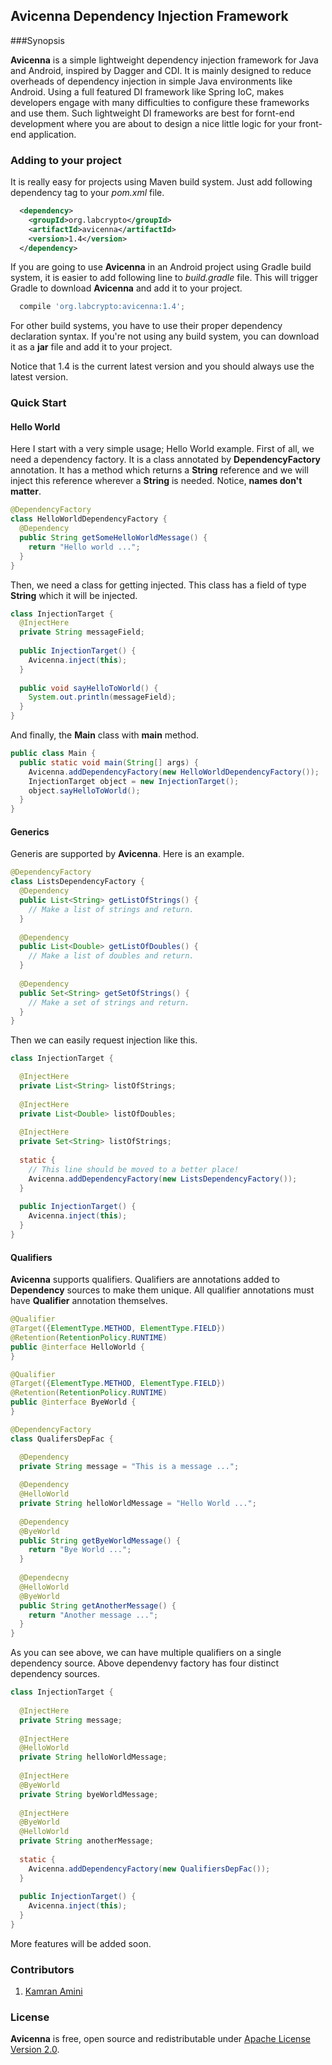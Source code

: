 ## Avicenna Dependency Injection Framework

###Synopsis

**Avicenna** is a simple lightweight dependency injection framework for Java and Android, inspired by Dagger and CDI. It is mainly designed to reduce overheads of dependency injection in simple Java environments like Android. Using a full featured DI framework like Spring IoC, makes developers engage with many difficulties to configure these frameworks and use them. Such lightweight DI frameworks are best for fornt-end development where you are about to design a nice little logic for your front-end application.

### Adding to your project

It is really easy for projects using Maven build system. Just add following dependency tag to your *pom.xml* file.

```xml
  <dependency>
    <groupId>org.labcrypto</groupId>
    <artifactId>avicenna</artifactId>
    <version>1.4</version>
  </dependency>
```
If you are going to use **Avicenna** in an Android project using Gradle build system, it is easier to add following line to *build.gradle* file. This will trigger Gradle to download **Avicenna** and add it to your project.

```groovy
  compile 'org.labcrypto:avicenna:1.4';
```

For other build systems, you have to use their proper dependency declaration syntax. If you're not using any build system, you can download it as a **jar** file and add it to your project.

Notice that 1.4 is the current latest version and you should always use the latest version.

### Quick Start

#### Hello World

Here I start with a very simple usage; Hello World example. First of all, we need a dependency factory. It is a class annotated by **DependencyFactory** annotation. It has a method which returns a **String** reference and we will inject this reference wherever a **String** is needed. Notice, **names don't matter**.

```Java
@DependencyFactory
class HelloWorldDependencyFactory {
  @Dependency
  public String getSomeHelloWorldMessage() {
    return "Hello world ...";
  }
}
```

Then, we need a class for getting injected. This class has a field of type **String** which it will be injected.

```Java
class InjectionTarget {
  @InjectHere
  private String messageField;
  
  public InjectionTarget() {
    Avicenna.inject(this);
  }
  
  public void sayHelloToWorld() {
    System.out.println(messageField);
  }
}
```

And finally, the **Main** class with **main** method.

```Java
public class Main {
  public static void main(String[] args) {
    Avicenna.addDependencyFactory(new HelloWorldDependencyFactory());
    InjectionTarget object = new InjectionTarget();
    object.sayHelloToWorld();
  }
}
```

#### Generics

Generis are supported by **Avicenna**. Here is an example.

```Java
@DependencyFactory
class ListsDependencyFactory {
  @Dependency
  public List<String> getListOfStrings() {
    // Make a list of strings and return.
  }
  
  @Dependency
  public List<Double> getListOfDoubles() {
    // Make a list of doubles and return.
  }
  
  @Dependency
  public Set<String> getSetOfStrings() {
    // Make a set of strings and return.
  }
}
```
Then we can easily request injection like this.

```Java
class InjectionTarget {

  @InjectHere
  private List<String> listOfStrings;
  
  @InjectHere
  private List<Double> listOfDoubles;
  
  @InjectHere
  private Set<String> listOfStrings;
  
  static {
    // This line should be moved to a better place!
    Avicenna.addDependencyFactory(new ListsDependencyFactory());
  }
  
  public InjectionTarget() {
    Avicenna.inject(this);
  }
}
```
#### Qualifiers

**Avicenna** supports qualifiers. Qualifiers are annotations added to **Dependency** sources to make them unique. All qualifier annotations must have **Qualifier** annotation themselves.

```Java
@Qualifier
@Target({ElementType.METHOD, ElementType.FIELD})
@Retention(RetentionPolicy.RUNTIME)
public @interface HelloWorld {
}

@Qualifier
@Target({ElementType.METHOD, ElementType.FIELD})
@Retention(RetentionPolicy.RUNTIME)
public @interface ByeWorld {
}

@DependencyFactory
class QualifersDepFac {

  @Dependency
  private String message = "This is a message ...";
  
  @Dependency
  @HelloWorld
  private String helloWorldMessage = "Hello World ...";
  
  @Dependency
  @ByeWorld
  public String getByeWorldMessage() {
    return "Bye World ...";
  }
  
  @Dependecny
  @HelloWorld
  @ByeWorld
  public String getAnotherMessage() {
    return "Another message ...";
  }
}
```

As you can see above, we can have multiple qualifiers on a single dependency source. Above dependenvy factory has four distinct dependency sources.

```Java
class InjectionTarget {
  
  @InjectHere
  private String message;
  
  @InjectHere
  @HelloWorld
  private String helloWorldMessage;
  
  @InjectHere
  @ByeWorld
  private String byeWorldMessage;
  
  @InjectHere
  @ByeWorld
  @HelloWorld
  private String anotherMessage;
  
  static {
    Avicenna.addDependencyFactory(new QualifiersDepFac());
  }
  
  public InjectionTarget() {
    Avicenna.inject(this);
  }
}
```
More features will be added soon.

### Contributors
1. [Kamran Amini](https://github.com/kamcpp)

### License

**Avicenna** is free, open source and redistributable under [Apache License Version 2.0](http://www.apache.org/licenses/LICENSE-2.0).

